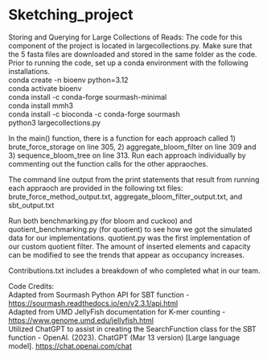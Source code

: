 # Sketching_project


Storing and Querying for Large Collections of Reads:
The code for this component of the project is located in largecollections.py. Make sure that the 5 fasta files are downloaded and stored in the same folder as the code.
Prior to running the code, set up a conda environment with the following installations.<br>
conda create -n bioenv python=3.12<br>
conda activate bioenv<br>
conda install -c conda-forge sourmash-minimal<br>
conda install mmh3<br>
conda install -c bioconda -c conda-forge sourmash<br>
python3 largecollections.py <br>

In the main() function, there is a function for each approach called 1) brute_force_storage on line 305, 2) aggregate_bloom_filter on line 309 and 3) sequence_bloom_tree on line 313. Run each approach individually by commenting out the function calls for the other appraoches.

The command line output from the print statements that result from running each appraoch are provided in the following txt files: brute_force_method_output.txt, aggregate_bloom_filter_output.txt, and sbt_output.txt

Run both benchmarking.py (for bloom and cuckoo) and quotient_benchmarking.py (for quotient) to see how we got the simulated data for our implementations. quotient.py was the first implementation of our custom quotient filter. The amount of inserted elements and capacity can be modified to see the trends that appear as occupancy increases. 

Contributions.txt includes a breakdown of who completed what in our team.

Code Credits: <br>
Adapted from Sourmash Python API for SBT function - https://sourmash.readthedocs.io/en/v2.3.1/api.html<br>
Adapted from UMD JellyFish documentation for K-mer counting - https://www.genome.umd.edu/jellyfish.html<br>
Utilized ChatGPT to assist in creating the SearchFunction class for the SBT function - 
OpenAI. (2023). ChatGPT (Mar 13 version) [Large language model]. https://chat.openai.com/chat


